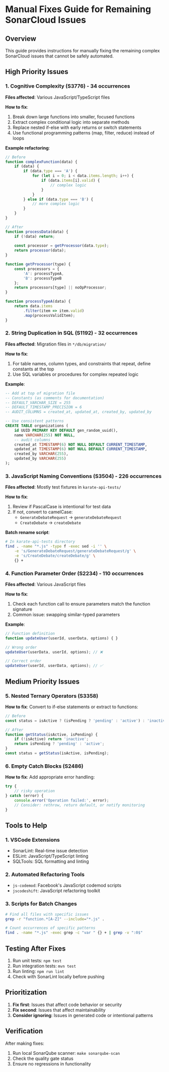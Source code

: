 # Manual Fixes Guide for Remaining SonarCloud Issues

## Overview
This guide provides instructions for manually fixing the remaining complex SonarCloud issues that cannot be safely automated.

## High Priority Issues

### 1. Cognitive Complexity (S3776) - 34 occurrences
**Files affected**: Various JavaScript/TypeScript files

**How to fix**:
1. Break down large functions into smaller, focused functions
2. Extract complex conditional logic into separate methods
3. Replace nested if-else with early returns or switch statements
4. Use functional programming patterns (map, filter, reduce) instead of loops

**Example refactoring**:
```javascript
// Before
function complexFunction(data) {
    if (data) {
        if (data.type === 'A') {
            for (let i = 0; i < data.items.length; i++) {
                if (data.items[i].valid) {
                    // complex logic
                }
            }
        } else if (data.type === 'B') {
            // more complex logic
        }
    }
}

// After
function processData(data) {
    if (!data) return;
    
    const processor = getProcessor(data.type);
    return processor(data);
}

function getProcessor(type) {
    const processors = {
        'A': processTypeA,
        'B': processTypeB
    };
    return processors[type] || noOpProcessor;
}

function processTypeA(data) {
    return data.items
        .filter(item => item.valid)
        .map(processValidItem);
}
```

### 2. String Duplication in SQL (S1192) - 32 occurrences
**Files affected**: Migration files in `*/db/migration/`

**How to fix**:
1. For table names, column types, and constraints that repeat, define constants at the top
2. Use SQL variables or procedures for complex repeated logic

**Example**:
```sql
-- Add at top of migration file
-- Constants (as comments for documentation)
-- DEFAULT_VARCHAR_SIZE = 255
-- DEFAULT_TIMESTAMP_PRECISION = 6
-- AUDIT_COLUMNS = created_at, updated_at, created_by, updated_by

-- Use consistent patterns
CREATE TABLE organizations (
    id UUID PRIMARY KEY DEFAULT gen_random_uuid(),
    name VARCHAR(255) NOT NULL,
    -- audit columns
    created_at TIMESTAMP(6) NOT NULL DEFAULT CURRENT_TIMESTAMP,
    updated_at TIMESTAMP(6) NOT NULL DEFAULT CURRENT_TIMESTAMP,
    created_by VARCHAR(255),
    updated_by VARCHAR(255)
);
```

### 3. JavaScript Naming Conventions (S3504) - 226 occurrences
**Files affected**: Mostly test fixtures in `karate-api-tests/`

**How to fix**:
1. Review if PascalCase is intentional for test data
2. If not, convert to camelCase:
   - `GenerateDebateRequest` → `generateDebateRequest`
   - `CreateDebate` → `createDebate`

**Batch rename script**:
```bash
# In karate-api-tests directory
find . -name "*.js" -type f -exec sed -i '' \
    -e 's/GenerateDebateRequest/generateDebateRequest/g' \
    -e 's/CreateDebate/createDebate/g' \
    {} +
```

### 4. Function Parameter Order (S2234) - 110 occurrences
**Files affected**: Various JavaScript files

**How to fix**:
1. Check each function call to ensure parameters match the function signature
2. Common issue: swapping similar-typed parameters

**Example**:
```javascript
// Function definition
function updateUser(userId, userData, options) { }

// Wrong order
updateUser(userData, userId, options); // ❌

// Correct order
updateUser(userId, userData, options); // ✅
```

## Medium Priority Issues

### 5. Nested Ternary Operators (S3358)
**How to fix**:
Convert to if-else statements or extract to functions:

```javascript
// Before
const status = isActive ? (isPending ? 'pending' : 'active') : 'inactive';

// After
function getStatus(isActive, isPending) {
    if (!isActive) return 'inactive';
    return isPending ? 'pending' : 'active';
}
const status = getStatus(isActive, isPending);
```

### 6. Empty Catch Blocks (S2486)
**How to fix**:
Add appropriate error handling:

```javascript
try {
    // risky operation
} catch (error) {
    console.error('Operation failed:', error);
    // Consider: rethrow, return default, or notify monitoring
}
```

## Tools to Help

### 1. VSCode Extensions
- SonarLint: Real-time issue detection
- ESLint: JavaScript/TypeScript linting
- SQLTools: SQL formatting and linting

### 2. Automated Refactoring Tools
- `js-codemod`: Facebook's JavaScript codemod scripts
- `jscodeshift`: JavaScript refactoring toolkit

### 3. Scripts for Batch Changes
```bash
# Find all files with specific issues
grep -r "function.*[A-Z]" --include="*.js" .

# Count occurrences of specific patterns
find . -name "*.js" -exec grep -c "var " {} + | grep -v ":0$"
```

## Testing After Fixes

1. Run unit tests: `npm test`
2. Run integration tests: `mvn test`
3. Run linting: `npm run lint`
4. Check with SonarLint locally before pushing

## Prioritization

1. **Fix first**: Issues that affect code behavior or security
2. **Fix second**: Issues that affect maintainability
3. **Consider ignoring**: Issues in generated code or intentional patterns

## Verification

After making fixes:
1. Run local SonarQube scanner: `make sonarqube-scan`
2. Check the quality gate status
3. Ensure no regressions in functionality